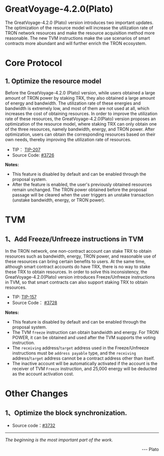 # GreatVoyage-4.2.0(Plato)
The GreatVoyage-4.2.0 (Plato) version introduces two important updates. The optimization of the resource model will increase the utilization rate of TRON network resources and make the resource acquisition method more reasonable. The new TVM instructions make the use scenarios of smart contracts more abundant and will further enrich the TRON ecosystem.

# Core Protocol
## 1. Optimize the resource model 

Before the GreatVoyage-4.2.0 (Plato) version, while users obtained a large amount of TRON power by staking TRX, they also obtained a large amount of energy and bandwidth. The utilization rate of these energies and bandwidth is extremely low, and most of them are not used at all, which increases the cost of obtaining resources. In order to improve the utilization rate of these resources, the GreatVoyage-4.2.0(Plato) version proposes an optimization of the resource model, where staking TRX can only obtain one of the three resources, namely bandwidth, energy, and TRON power. After optimization, users can obtain the corresponding resources based on their own needs, thereby improving the utilization rate of resources.

- TIP： [TIP-207](https://github.com/tronprotocol/tips/blob/master/tip-207.md)
- Source Code:  [#3726](https://github.com/tronprotocol/java-tron/pull/3726)

**Notes:**
  * This feature is disabled by default and can be enabled through the proposal system.
  * After the feature is enabled, the user's previously obtained resources remain unchanged. The TRON power obtained before the proposal passage will be cleared when the user triggers an unstake  transaction (unstake bandwidth, energy, or TRON power).

# TVM
## 1、Add Freeze/Unfreeze instructions in TVM


In the TRON network, one non-contract account can stake TRX to obtain resources such as bandwidth, energy, TRON power, and reasonable use of these resources can bring certain benefits to users. At the same time, although smart contract accounts do have TRX, there is no way to stake these TRX to obtain resources.  In order to solve this inconsistency, the GreatVoyage-4.2.0(Plato) version introduces Freeze/Unfreeze instructions in TVM, so that smart contracts can also support staking TRX to obtain resources.

- TIP: [TIP-157](https://github.com/tronprotocol/tips/blob/master/tip-157.md)
- Source Code： [#3728](https://github.com/tronprotocol/java-tron/pull/3728)

**Notes:**
  * This feature is disabled by default and can be enabled through the proposal system.
  * The TVM `freeze` instruction can obtain bandwidth and energy. For TRON POWER, it can be obtained and used after the TVM supports the voting instruction.
  * The `receiving` address/`target` address used in the Freeze/Unfreeze instructions must be `address payable` type, and the `receiving` address/`target` address cannot be a contract address other than itself.
  * The inactive account will be automatically activated if the account is the receiver of TVM `Freeze` instruction, and 25,000 energy will be deducted as the account activation cost.

# Other Changes
## 1、Optimize the block synchronization.

- Source code：[#3732](https://github.com/tronprotocol/java-tron/pull/3732)




--- 
*The beginning is the most important part of the work.* 
<p align="right"> --- Plato</p>